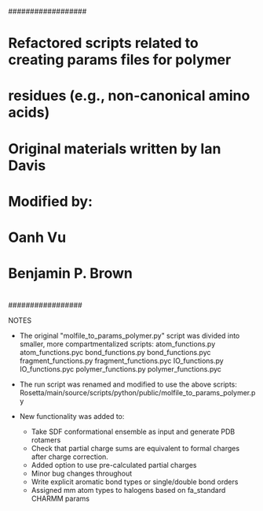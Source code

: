 ##################
#
# Refactored scripts related to creating params files for polymer
# residues (e.g., non-canonical amino acids)
#
# Original materials written by Ian Davis
#
# Modified by:
# Oanh Vu
# Benjamin P. Brown
# 
#################

NOTES
- The original "molfile_to_params_polymer.py" script was divided into smaller, more compartmentalized scripts:
atom_functions.py
atom_functions.pyc
bond_functions.py
bond_functions.pyc
fragment_functions.py
fragment_functions.pyc
IO_functions.py
IO_functions.pyc
polymer_functions.py
polymer_functions.pyc

- The run script was renamed and modified to use the above scripts:
Rosetta/main/source/scripts/python/public/molfile_to_params_polymer.py

- New functionality was added to:
	- Take SDF conformational ensemble as input and generate PDB rotamers
	- Check that partial charge sums are equivalent to formal charges after charge correction.
	- Added option to use pre-calculated partial charges
	- Minor bug changes throughout
	- Write explicit aromatic bond types or single/double bond orders
	- Assigned mm atom types to halogens based on fa_standard CHARMM params
